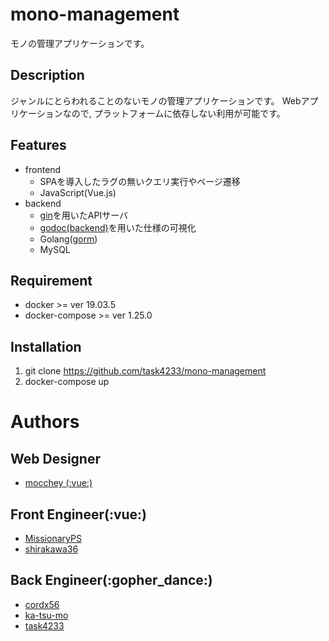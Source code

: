 # mono-management
モノの管理アプリケーションです。

## Description
ジャンルにとらわれることのないモノの管理アプリケーションです。
Webアプリケーションなので, プラットフォームに依存しない利用が可能です。

## Features
 - frontend
   - SPAを導入したラグの無いクエリ実行やページ遷移
   - JavaScript(Vue.js)
 - backend
   - [gin](https://github.com/gin-gonic/gin)を用いたAPIサーバ
   - [godoc(backend)](https://task4233.github.io/mono-management/)を用いた仕様の可視化
   - Golang([gorm](https://github.com/jinzhu/gorm))
   - MySQL

## Requirement
 - docker >= ver 19.03.5
 - docker-compose >= ver 1.25.0
 
## Installation
1. git clone https://github.com/task4233/mono-management
2. docker-compose up

# Authors
## Web Designer
 - [mocchey (:vue:)](https://github.com/mocchey)
## Front Engineer(:vue:)
 - [MissionaryPS](https://github.com/MissionaryPS/)
 - [shirakawa36](https://github.com/shirakawa36)
## Back Engineer(:gopher_dance:)
 - [cordx56](https://github.com/cordx56)
 - [ka-tsu-mo](https://github.com/ka-tsu-mo)
 - [task4233](https://github.com/task4233)

